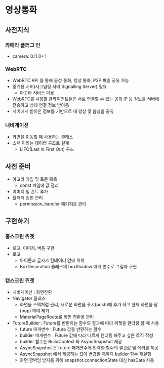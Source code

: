 # 영상통화

## 사전지식
### 카메라 플러그 인
- camera: 0.11.0+1

### WebRTC
-  WebRTC API 를 통해 음성 통화, 영상 통화, P2P 파일 공유 가능
- 중계용 서버(시그널링 서버 Signalling Server) 필요
    - 아고라 서비스 이용
- WebRTC를 사용할 클라이언트들은 서로 연결할 수 있는 공개 IP 등 정보를 서버에 전송하고 상대 연결 정보 받아옴
- 서버에서 받아온 정보를 기반으로 내 영상 및 음성을 공유

### 내비게이션
- 화면을 이동할 때 사용하는 클래스
- 스택 이라는 데이터 구조로 설계
    - LIFO(Last In First Out) 구조

## 사전 준비
- 아고라 가입 및 토큰 획득
    - const 파일에 값 정리
- 이미지 및 폰트 추가
- 플러터 권한 관리
    - permission_handler 패키지로 관리

## 구현하기
### 홈스크린 위젯
- 로고, 이미지, 버튼 구현
- 로고 
    - 아이콘과 글자가 컨테이너 안에 위치
    - BoxDecoration 클래스의 boxShadow 매개 변수로 그림자 구현

### 캠스크린 위젯
- 내비게이션 : 화면전환
- Navigator 클래스 
    - 화면을 스택처럼 관리, 새로운 화면을 푸시(push)해 추가 하고 현재 하면을 팝(pop) 하여 제거
    - MaterialPageRoute로 화면 전환을 관리
- FutureBuilder : Future를 반환하는 함수의 결과에 따라 위젯을 랜더링 할 때 사용
    - future 매개변수 : Future 값을 반환하는 함수
    - builder 매개변수 : Future 값에 따라 다르게 랜더링 해주고 싶은 로직 작성
    - builder 함수는 BuildContext 와 AsyncSnapshot 제공
    - AsyncSnapshot 은 future 매개변수에 입력한 함수의 결괏값 및 에러를 제공
    - AsyncSnapshot 에서 제공하는 값이 변경될 때마다 builder 함수 재실행
    - 화면 깜박임 방지를 위해 snapshot.connectionState 대신 hasData 사용